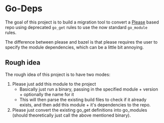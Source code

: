 # Go-Deps

The goal of this project is to build a migration tool to convert a [Please](https://github.com/thought-machine/please)
based repo using deprecated `go_get` rules to use the now standard `go_module` rules.

The difference between please and bazel is that please requires the user to specify the module dependencies,
which can be a little bit annoying.

## Rough idea

The rough idea of this project is to have two modes:

1. Please just add this module to the project
   - Basically just run a binary, passing in the specified module + version + optionally the name for it
   - This will then parse the existing build files to check if it already exists, and then add this module + it's
     dependencies to the repo.
2. Please just convert the existing go_get definitions into go_modules (should theoretically just call the above mentioned binary).
